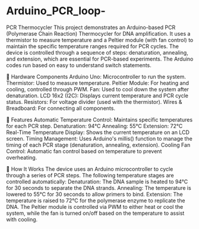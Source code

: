 # Arduino_PCR_loop-
PCR Thermocycler
This project demonstrates an Arduino-based PCR (Polymerase Chain Reaction) Thermocycler for DNA amplification. It uses a thermistor to measure temperature and a Peltier module (with fan control) to maintain the specific temperature ranges required for PCR cycles. The device is controlled through a sequence of steps: denaturation, annealing, and extension, which are essential for PCR-based experiments. The Arduino codes run based on easy to understand switch statements.

🔧 Hardware Components
Arduino Uno: Microcontroller to run the system.
Thermistor: Used to measure temperature.
Peltier Module: For heating and cooling, controlled through PWM.
Fan: Used to cool down the system after denaturation.
LCD 16x2 (I2C): Displays current temperature and PCR cycle status.
Resistors: For voltage divider (used with the thermistor).
Wires & Breadboard: For connecting all components.

🚀 Features
Automatic Temperature Control: Maintains specific temperatures for each PCR step.
Denaturation: 94°C
Annealing: 55°C
Extension: 72°C
Real-Time Temperature Display: Shows the current temperature on an LCD screen.
Timing Management: Uses Arduino's millis() function to manage the timing of each PCR stage (denaturation, annealing, extension).
Cooling Fan Control: Automatic fan control based on temperature to prevent overheating.

📝 How It Works
The device uses an Arduino microcontroller to cycle through a series of PCR steps. The following temperature stages are controlled automatically:
Denaturation: The DNA sample is heated to 94°C for 30 seconds to separate the DNA strands.
Annealing: The temperature is lowered to 55°C for 30 seconds to allow primers to bind.
Extension: The temperature is raised to 72°C for the polymerase enzyme to replicate the DNA.
The Peltier module is controlled via PWM to either heat or cool the system, while the fan is turned on/off based on the temperature to assist with cooling.
